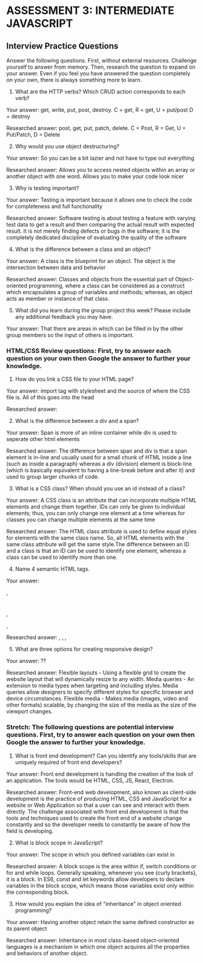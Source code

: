 # ASSESSMENT 3: INTERMEDIATE JAVASCRIPT
## Interview Practice Questions

Answer the following questions. First, without external resources. Challenge yourself to answer from memory. Then, research the question to expand on your answer. Even if you feel you have answered the question completely on your own, there is always something more to learn.

1. What are the HTTP verbs? Which CRUD action corresponds to each verb?

  Your answer: get, write, put, post, destroy. C = get, R = get, U = put/post D = destroy

  Researched answer: post, get, put, patch, delete. C = Post, R = Get, U = Put/Patch, D = Delete


2. Why would you use object destructuring?

  Your answer: So you can be a bit lazier and not have to type out everything 

  Researched answer: Allows you to access nested objects within an array or another object with one word. Allows you to make your code look nicer



3. Why is testing important?

  Your answer: Testing is important because it allows one to check the code for completeness and full functionality

  Researched answer: Software testing is about testing a feature with varying test data to get a result and then
comparing the actual result with expected result. It is not merely finding defects or bugs in the software; it is
the completely dedicated discipline of evaluating the quality of the software


4. What is the difference between a class and an object?

  Your answer: A class is the blueprint for an object. The object is the intersection between data and behavior 

  Researched answer: Classes and objects from the essential part of Object-oriented programming, where a class can be considered as a construct which encapsulates a group of variables and methods; whereas, an object acts as member or instance of that class.


5. What did you learn during the group project this week? Please include any additional feedback you may have.

  Your answer: That there are areas in which can be filled in by the other group members so the input of others is important. 



### HTML/CSS Review questions: First, try to answer each question on your own then Google the answer to further your knowledge.

1. How do you link a CSS file to your HTML page?

  Your answer: import tag with stylesheet and the source of where the CSS file is. All of this goes into the head 

  Researched answer: 
  <head>
    <link rel="stylesheet" type="text/css" href="theme.css">   
  </head>


2. What is the difference between a div and a span?

  Your answer: Span is more of an inline container while div is used to seperate other html elements

  Researched answer: The difference between span and div is that a span element is in-line and usually used for a small chunk of HTML inside a line (such as inside a paragraph) whereas a div (division) element is block-line (which is basically equivalent to having a line-break before and after it) and used to group larger chunks of code.


3. What is a CSS class? When should you use an id instead of a class?

  Your answer: A CSS class is an attribute that can incorporate multiple HTML elements and change them together. IDs can only be given to individual elements; thus, you can only change one element at a time whereas for classes you can change multiple elements at the same time

  Researched answer: The HTML class attribute is used to define equal styles for elements with the same class name. So, all HTML elements with the same class attribute will get the same style.The difference between an ID and a class is that an ID can be used to identify one element, whereas a class can be used to identify more than one.


4. Name 4 semantic HTML tags.

  Your answer: <p></p>, <h1></h1>, <ul></ul>, <blockquote></blockquote>

  Researched answer: <del></del>, <acronym></acronym>, <abbr></abbr>, <cite></cite>


5. What are three options for creating responsive design?

  Your answer: ??

  Researched answer: Flexible layouts - Using a flexible grid to create the website layout that will dynamically resize to any width.
Media queries - An extension to media types when targeting and including styles. Media queries allow designers to specify different styles for specific browser and device circumstances.
Flexible media - Makes media (images, video and other formats) scalable, by changing the size of the media as the size of the viewport changes.


### Stretch: The following questions are potential interview questions. First, try to answer each question on your own then Google the answer to further your knowledge.

1. What is front end development? Can you identify any tools/skills that are uniquely required of front end developers?

  Your answer: Front end development is handling the creation of the look of an application. The tools would be HTML, CSS, JS, React, Electron.

  Researched answer: Front-end web development, also known as client-side development is the practice of producing HTML, CSS and JavaScript for a website or Web Application so that a user can see and interact with them directly. The challenge associated with front end development is that the tools and techniques used to create the front end of a website change constantly and so the developer needs to constantly be aware of how the field is developing.


2. What is block scope in JavaScript?

  Your answer: The scope in which you defined variables can exist in

  Researched answer: A block scope is the area within if, switch conditions or for and while loops. Generally speaking, whenever you see {curly brackets}, it is a block. In ES6, const and let keywords allow developers to declare variables in the block scope, which means those variables exist only within the corresponding block.


3. How would you explain the idea of "inheritance" in object oriented programming?

  Your answer: Having another object retain the same defined constructor as its parent object

  Researched answer: Inheritance in most class-based object-oriented languages is a mechanism in which one object acquires all the properties and behaviors of another object.
  

